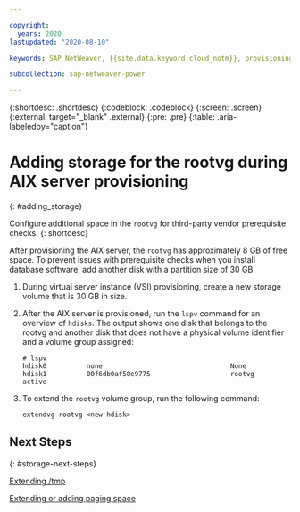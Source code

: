 ```yaml
---

copyright:
  years: 2020
lastupdated: "2020-08-10"

keywords: SAP NetWeaver, {{site.data.keyword.cloud_notm}}, provisioning, storage, AIX

subcollection: sap-netweaver-power

---
```


{:shortdesc: .shortdesc}
{:codeblock: .codeblock}
{:screen: .screen}
{:external: target="_blank" .external}
{:pre: .pre}
{:table: .aria-labeledby="caption"}

# Adding storage for the rootvg during AIX server provisioning      
{: #adding_storage}

Configure additional space in the `rootvg` for third-party vendor prerequisite checks.
{: shortdesc}

After provisioning the AIX server, the `rootvg` has approximately 8 GB of free space. To prevent issues with prerequisite checks when you install database software, add another disk with a partition size of 30 GB.

1. During virtual server instance (VSI) provisioning, create a new storage volume that is 30 GB in size.
2. After the AIX server is provisioned, run the `lspv` command for an overview of `hdisks`. The output shows one disk that belongs to the rootvg and another disk that does not have a physical volume identifier and a volume group assigned:
    ```
    # lspv
    hdisk0          none                                None
    hdisk1          00f6db0af58e9775                    rootvg          active
    ```
1. To extend the `rootvg` volume group, run the following command:

    ```
    extendvg rootvg <new hdisk>
    ```

## Next Steps
{: #storage-next-steps}

[Extending /tmp](/docs/sap-netweaver-power?topic=sap-netweaver-power-extending_tmp)

[Extending or adding paging space](/docs/sap-netweaver-power?topic=sap-netweaver-power-extending_paging_space)





